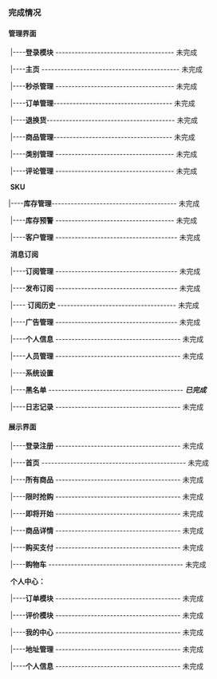 ### 完成情况

#### 		管理界面

​			|----**登录模块** ------------------------------------- 未完成

​			|----**主页** ------------------------------------------- 未完成

​			|----**秒杀管理** ------------------------------------- 未完成

​			|----**订单管理**------------------------------------- 未完成

​			|----**退换货**---------------------------------------- 未完成

​			|----**商品管理**------------------------------------- 未完成

​			|----**类别管理** ------------------------------------- 未完成

​			|----**评论管理** ------------------------------------- 未完成

​			**SKU**

​			|----**库存管理**--------------------------------------- 未完成

​			|----**库存预警**  ------------------------------------- 未完成

​			|----**客户管理** -------------------------------------- 未完成

​			**消息订阅** 

​			|----**订阅管理** -------------------------------------- 未完成

​	        |----**发布订阅** -------------------------------------- 未完成

​			|---- **订阅历史** ------------------------------------- 未完成

​			|----**广告管理**  -------------------------------------- 未完成

​			|----**个人信息** --------------------------------------- 未完成

​			|----**人员管理** --------------------------------------- 未完成

​			|----**系统设置** 

​			|----**黑名单** ------------------------------------------ **_已完成_**

​			|----**日志记录** --------------------------------------- 未完成



#### 		展示界面

​			|----**登录注册** --------------------------------------- 未完成			

​			|----**首页** --------------------------------------------- 未完成

​			|----**所有商品** --------------------------------------- 未完成

​			|----**限时抢购** --------------------------------------- 未完成

​			|----**即将开始** --------------------------------------- 未完成

​			|----**商品详情** --------------------------------------- 未完成

​			|----**购买支付** --------------------------------------- 未完成

​			|----**购物车** ------------------------------------------ 未完成

​			**个人中心：**

​			|----**订单模块** --------------------------------------- 未完成

​			|----**评价模块** --------------------------------------- 未完成

​			|----**我的中心** --------------------------------------- 未完成

​			|----**地址管理** --------------------------------------- 未完成

​			|----**个人信息** --------------------------------------- 未完成

​				